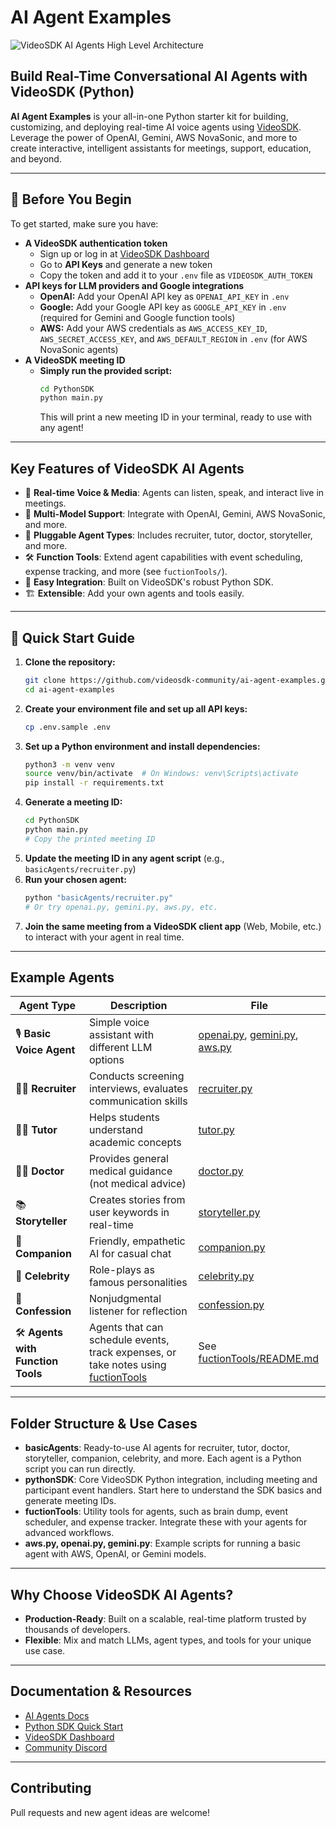 # AI Agent Examples

![VideoSDK AI Agents High Level Architecture](https://cdn.videosdk.live/website-resources/docs-resources/ai_agents_high_level_diagram_compressed.png)

## Build Real-Time Conversational AI Agents with VideoSDK (Python)

**AI Agent Examples** is your all-in-one Python starter kit for building, customizing, and deploying real-time AI voice agents using [VideoSDK](https://videosdk.live/). Leverage the power of OpenAI, Gemini, AWS NovaSonic, and more to create interactive, intelligent assistants for meetings, support, education, and beyond.

---

## 🚀 Before You Begin

To get started, make sure you have:

- **A VideoSDK authentication token**
  - Sign up or log in at [VideoSDK Dashboard](https://app.videosdk.live/)
  - Go to **API Keys** and generate a new token
  - Copy the token and add it to your `.env` file as `VIDEOSDK_AUTH_TOKEN`
- **API keys for LLM providers and Google integrations**
  - **OpenAI:** Add your OpenAI API key as `OPENAI_API_KEY` in `.env`
  - **Google:** Add your Google API key as `GOOGLE_API_KEY` in `.env` (required for Gemini and Google function tools)
  - **AWS:** Add your AWS credentials as `AWS_ACCESS_KEY_ID`, `AWS_SECRET_ACCESS_KEY`, and `AWS_DEFAULT_REGION` in `.env` (for AWS NovaSonic agents)
- **A VideoSDK meeting ID**
  - **Simply run the provided script:**
    ```sh
    cd PythonSDK
    python main.py
    ```
    This will print a new meeting ID in your terminal, ready to use with any agent!

---

## Key Features of VideoSDK AI Agents

- 🎤 **Real-time Voice & Media**: Agents can listen, speak, and interact live in meetings.
- 🤖 **Multi-Model Support**: Integrate with OpenAI, Gemini, AWS NovaSonic, and more.
- 🧩 **Pluggable Agent Types**: Includes recruiter, tutor, doctor, storyteller, and more.
- 🛠️ **Function Tools**: Extend agent capabilities with event scheduling, expense tracking, and more (see `fuctionTools/`).
- 🔌 **Easy Integration**: Built on VideoSDK's robust Python SDK.
- 🏗️ **Extensible**: Add your own agents and tools easily.

---

## 🌟 Quick Start Guide

1. **Clone the repository:**
   ```sh
   git clone https://github.com/videosdk-community/ai-agent-examples.git
   cd ai-agent-examples
   ```
2. **Create your environment file and set up all API keys:**
   ```sh
   cp .env.sample .env
   ```
3. **Set up a Python environment and install dependencies:**
   ```sh
   python3 -m venv venv
   source venv/bin/activate  # On Windows: venv\Scripts\activate
   pip install -r requirements.txt
   ```
4. **Generate a meeting ID:**
   ```sh
   cd PythonSDK
   python main.py
   # Copy the printed meeting ID
   ```
5. **Update the meeting ID in any agent script** (e.g., `basicAgents/recruiter.py`)
6. **Run your chosen agent:**
   ```sh
   python "basicAgents/recruiter.py"
   # Or try openai.py, gemini.py, aws.py, etc.
   ```
7. **Join the same meeting from a VideoSDK client app** (Web, Mobile, etc.) to interact with your agent in real time.

---

## Example Agents

| Agent Type | Description | File |
|------------|-------------|------|
| 🎙️ **Basic Voice Agent** | Simple voice assistant with different LLM options | [openai.py](openai.py), [gemini.py](gemini.py), [aws.py](aws.py) |
| 👩‍💼 **Recruiter** | Conducts screening interviews, evaluates communication skills | [recruiter.py](basicAgents/recruiter.py) |
| 👨‍🏫 **Tutor** | Helps students understand academic concepts | [tutor.py](basicAgents/tutor.py) |
| 👨‍⚕️ **Doctor** | Provides general medical guidance (not medical advice) | [doctor.py](basicAgents/doctor.py) |
| 📚 **Storyteller** | Creates stories from user keywords in real-time | [storyteller.py](basicAgents/storyteller.py) |
| 👯 **Companion** | Friendly, empathetic AI for casual chat | [companion.py](basicAgents/companion.py) |
| 🌟 **Celebrity** | Role-plays as famous personalities | [celebrity.py](basicAgents/celebrity.py) |
| 🧘 **Confession** | Nonjudgmental listener for reflection | [confession.py](basicAgents/confession.py) |
| 🛠️ **Agents with Function Tools** | Agents that can schedule events, track expenses, or take notes using [fuctionTools](fuctionTools/) | See [fuctionTools/README.md](fuctionTools/README.md) |

---

## Folder Structure & Use Cases

- **basicAgents**: Ready-to-use AI agents for recruiter, tutor, doctor, storyteller, companion, celebrity, and more. Each agent is a Python script you can run directly.
- **pythonSDK**: Core VideoSDK Python integration, including meeting and participant event handlers. Start here to understand the SDK basics and generate meeting IDs.
- **fuctionTools**: Utility tools for agents, such as brain dump, event scheduler, and expense tracker. Integrate these with your agents for advanced workflows.
- **aws.py, openai.py, gemini.py**: Example scripts for running a basic agent with AWS, OpenAI, or Gemini models.

---

## Why Choose VideoSDK AI Agents?

- **Production-Ready**: Built on a scalable, real-time platform trusted by thousands of developers.
- **Flexible**: Mix and match LLMs, agent types, and tools for your unique use case.

---

## Documentation & Resources
- [AI Agents Docs](https://docs.videosdk.live/ai_agents/introduction)
- [Python SDK Quick Start](https://docs.videosdk.live/python/guide/quick-start/audio-video)
- [VideoSDK Dashboard](https://app.videosdk.live/)
- [Community Discord](https://discord.gg/Gpmj6eCq5u)

---

## Contributing
Pull requests and new agent ideas are welcome!

